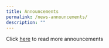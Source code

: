 ```yaml
---
title: Announcements
permalink: /news-announcements/
description: ""
---
```




Click [here](https://staging.d270c0tj2w26u.amplifyapp.com/lp-announcement/2023-jae-joint-admission-exercise/) to read more announcements